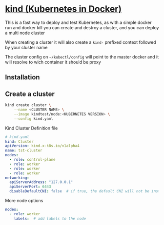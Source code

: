 # [kind (Kubernetes in Docker)](https://kind.sigs.k8s.io/)

This is a fast way to deploy and test Kubernetes, as with a simple docker run and docker kill
you can create and destroy a cluster, and you can deploy a multi node cluster

When creating a cluster it will also create a ``kind-`` prefixed context followed by your cluster name

The cluster config on ``~/kubectl/config`` will point to the master docker and it will resolve to wich
container it should be proxy

## Installation

## Create a cluster

```bash
kind create cluster \
    --name <CLUSTER NAME> \
    --image kindtest/node:<KUBERNETES VERSION> \
    --config kind.yaml
```

Kind Cluster Definition file

```yaml
# kind.yaml
kind: Cluster
apiVersion: kind.x-k8s.io/v1alpha4
name: tst-cluster
nodes:
  - role: control-plane
  - role: worker
  - role: worker
  - role: worker
networking:
  apiServerAddress: "127.0.0.1"
  apiServerPort: 6443
  disableDefaultCNI: false  # if true, the default CNI will not be installed
```

More node options

```yaml
nodes:
  - role: worker
    labels:  # add labels to the node
```
